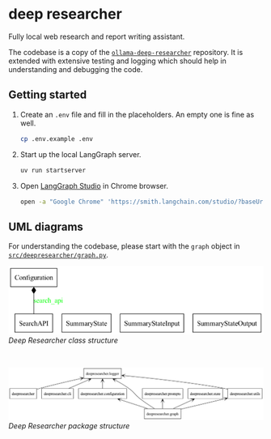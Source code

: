 # deep researcher

Fully local web research and report writing assistant.

The codebase is a copy of the [`ollama-deep-researcher`](https://github.com/langchain-ai/ollama-deep-researcher) repository. It is extended with extensive testing and logging which should help in understanding and debugging the code.

## Getting started
1. Create an `.env` file and fill in the placeholders. An empty one is fine as well.
    ```bash
    cp .env.example .env
    ```
2. Start up the local LangGraph server.
    ```bash
    uv run startserver
    ```
3. Open [LangGraph Studio](https://smith.langchain.com/studio/?baseUrl=http://127.0.0.1:2024) in Chrome browser.
    ```bash
    open -a "Google Chrome" 'https://smith.langchain.com/studio/?baseUrl=http://127.0.0.1:2024'
    ```

## UML diagrams

For understanding the codebase, please start with the `graph` object in [`src/deepresearcher/graph.py`](src/deepresearcher/graph.py).

![class diagram](./uml/classes.png "Deep Researcher class structure")
<br>*Deep Researcher class structure*

<br>

![package diagram](./uml/packages.png "Deep Researcher package structure")
<br>*Deep Researcher package structure*
